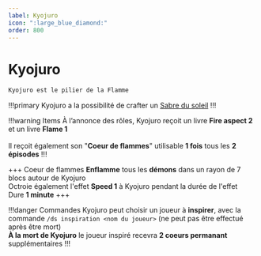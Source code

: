 ```yaml
---
label: Kyojuro
icon: ":large_blue_diamond:"
order: 800
---
```


# Kyojuro

```txt
Kyojuro est le pilier de la Flamme
```

!!!primary
Kyojuro a la possibilité de crafter un [Sabre du soleil](/demonslayer-uhc/divers/sabre)
!!!

!!!warning Items
À l’annonce des rôles, Kyojuro reçoit un livre **Fire aspect 2** et un livre **Flame 1** <br>
<br>
Il reçoit également son "**Coeur de flammes**" utilisable **1 fois** tous les **2 épisodes**
!!!

+++ Coeur de flammes
**Enflamme** tous les **démons** dans un rayon de 7 blocs autour de Kyojuro<br>
Octroie également l'effet **Speed 1** à Kyojuro pendant la durée de l'effet <br>
Dure **1 minute**
+++

!!!danger Commandes
Kyojuro peut choisir un joueur à **inspirer**, avec la commande ```/ds inspiration <nom du joueur>``` (ne peut pas être effectué après être mort)<br>
**À la mort de Kyojuro** le joueur inspiré recevra **2 coeurs permanant** supplémentaires
!!!




